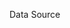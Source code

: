 Data Source
<dataSource>
	<DataStructure>
		<Field id="table0">
			<type/>
			<format>
				<languaje/>
				<country/>
				<style/>
			</format>
			<Table>
				<Field id="column0">
					<alias/>
					<type/>
					<format>
						<languaje/>
						<country/>
						<style/>
					</format>
				</Field>
				<Field id="column1">
					<alias/>
					<type/>
					<format>
						<languaje/>
						<country/>
						<style/>
					</format>
				</Field>
				<Field id="column2">
					<alias/>
					<type/>
					<format>
						<languaje/>
						<country/>
						<style/>
					</format>
				</Field>
			</Table>
		</Field>
	</DataStructure>
</dataSource>




# Select Statement


## Full Table
<selectStatement>
	<Select>
		<Column>*</Column>
	</Select>
	<From>
		<Table>table0</Table>
	</From>
	<Where/>
</selectStatement>


## Coumna A, C, Fila 2 y 3
<selectStatement>
	<Select>
		<Column>column0</Column>
		<Column>column2</Column>
	</Select>
	<From>
		<Table>table0</Table>
	</From>
	<Where>
		<Filter>
			<Operand1>rownum</Operand1>
			<LogicalOperator>00</LogicalOperator>
			<Operand2>1</Operand2>
		</Filter>
		<Filter>
			<Operand1>rownum</Operand1>
			<LogicalOperator>00</LogicalOperator>
			<Operand2>2</Operand2>
		</Filter>
	</Where>
</selectStatement>


## Celdas B2, C2, A3
<selectStatement>
	<Select>
		<Column>cell4</Column>
		<Column>cell5</Column>
		<Column>cell6</Column>
	</Select>
	<From>
		<Table>table0</Table>
	</From>
	<Where/>
</selectStatement>


Seleccionado primera fila como header
<dataSource>
	<DataStructure>
		<Field id="table0">
			<Headers>
				<Row>row0</Row>
			</Headers>
			<type/>
			<format>
				<languaje/>
				<country/>
				<style/>
			</format>
			<Table>
				<Field id="column0">
					<alias/>
					<type/>
					<format>
						<languaje/>
						<country/>
						<style/>
					</format>
				</Field>
				<Field id="column1">
					<alias/>
					<type/>
					<format>
						<languaje/>
						<country/>
						<style/>
					</format>
				</Field>
				<Field id="column2">
					<alias/>
					<type/>
					<format>
						<languaje/>
						<country/>
						<style/>
					</format>
				</Field>
			</Table>
		</Field>
	</DataStructure>
</dataSource>


Solo se pueden agregar filtros cuando se seleccionan columnas completas, no cuando se filtra por fila
<selectStatement>
	<Select>
		<Column>column0</Column>
		<Column>column1</Column>
	</Select>
	<From>
		<Table>table0</Table>
	</From>
	<Where>
		<Filter>
			<Operand1>column2</Operand1>
			<LogicalOperator>00</LogicalOperator>
			<Operand2>parameter0</Operand2>
		</Filter>
	</Where>
</selectStatement>